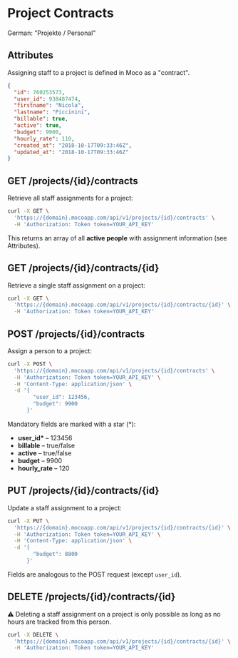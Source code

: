 # Project Contracts

German: "Projekte / Personal"

## Attributes

Assigning staff to a project is defined in Moco as a "contract".

```json
{
  "id": 760253573,
  "user_id": 938487474,
  "firstname": "Nicola",
  "lastname": "Piccinini",
  "billable": true,
  "active": true,
  "budget": 9900,
  "hourly_rate": 110,
  "created_at": "2018-10-17T09:33:46Z",
  "updated_at": "2018-10-17T09:33:46Z"
}
```

## GET /projects/{id}/contracts

Retrieve all staff assignments for a project:

```bash
curl -X GET \
  'https://{domain}.mocoapp.com/api/v1/projects/{id}/contracts' \
  -H 'Authorization: Token token=YOUR_API_KEY'
```

This returns an array of all **active people** with assignment information (see Attributes).

## GET /projects/{id}/contracts/{id}

Retrieve a single staff assignment on a project:

```bash
curl -X GET \
  'https://{domain}.mocoapp.com/api/v1/projects/{id}/contracts/{id}' \
  -H 'Authorization: Token token=YOUR_API_KEY'
```

## POST /projects/{id}/contracts

Assign a person to a project:

```bash
curl -X POST \
  'https://{domain}.mocoapp.com/api/v1/projects/{id}/contracts' \
  -H 'Authorization: Token token=YOUR_API_KEY' \
  -H 'Content-Type: application/json' \
  -d '{
        "user_id": 123456,
        "budget": 9900
      }'
```

Mandatory fields are marked with a star (\*):

- **user_id\*** – 123456
- **billable** – true/false
- **active** – true/false
- **budget** – 9900
- **hourly_rate** – 120

## PUT /projects/{id}/contracts/{id}

Update a staff assignment to a project:

```bash
curl -X PUT \
  'https://{domain}.mocoapp.com/api/v1/projects/{id}/contracts/{id}' \
  -H 'Authorization: Token token=YOUR_API_KEY' \
  -H 'Content-Type: application/json' \
  -d '{
        "budget": 8800
      }'
```

Fields are analogous to the POST request (except `user_id`).

## DELETE /projects/{id}/contracts/{id}

⚠ Deleting a staff assignment on a project is only possible as long as no hours are tracked from this person.

```bash
curl -X DELETE \
  'https://{domain}.mocoapp.com/api/v1/projects/{id}/contracts/{id}' \
  -H 'Authorization: Token token=YOUR_API_KEY'
```
